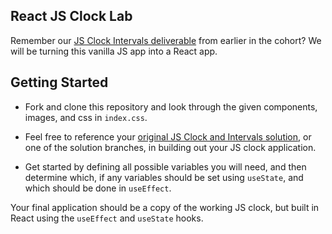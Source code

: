 ## React JS Clock Lab

Remember our [JS Clock Intervals deliverable](https://github.com/WDI-SEA/js-clock-intervals-exercise/tree/main) from earlier in the cohort? We will be turning this vanilla JS app into a React app. 

## Getting Started
* Fork and clone this repository and look through the given components, images, and css in `index.css`. 

* Feel free to reference your [original JS Clock and Intervals solution](https://github.com/WDI-SEA/js-clock-intervals-exercise/tree/main), or one of the solution branches, in building out your JS clock application. 

* Get started by defining all possible variables you will need, and then determine which, if any variables should be set using `useState`, and which should be done in `useEffect`. 

Your final application should be a copy of the working JS clock, but built in React using the `useEffect` and `useState` hooks. 